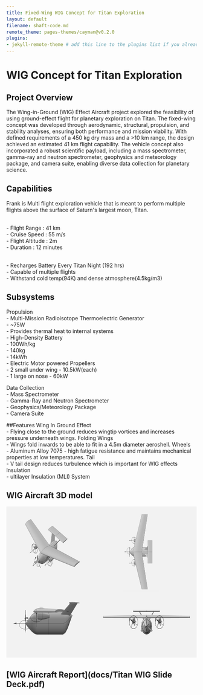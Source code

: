 ```yaml
---
title: Fixed-Wing WIG Concept for Titan Exploration
layout: default
filename: shaft-code.md
remote_theme: pages-themes/cayman@v0.2.0
plugins:
- jekyll-remote-theme # add this line to the plugins list if you already have one
--- 
```

# WIG Concept for Titan Exploration

## Project Overview
The Wing-in-Ground (WIG) Effect Aircraft project explored the feasibility of using ground-effect flight for planetary exploration on Titan.
The fixed-wing concept was developed through aerodynamic, structural, propulsion, and stability analyses, ensuring both performance and mission
viability. With defined requirements of a 450 kg dry mass and a >10 km range, the design achieved an estimated 41 km flight capability. The vehicle
concept also incorporated a robust scientific payload, including a mass spectrometer, gamma-ray and neutron spectrometer, geophysics and meteorology 
package, and camera suite, enabling diverse data collection for planetary science.

## Capabilities
Frank is Multi flight exploration vehicle that is meant to perform multiple flights above the surface of Saturn's largest moon, Titan.

<br/>- Flight Range : 41 km
<br/>- Cruise Speed : 55 m/s
<br/>- Flight Altitude : 2m
<br/>- Duration : 12 minutes

<br/>- Recharges Battery Every Titan Night (192 hrs)
<br/>- Capable of multiple flights
<br/>- Withstand cold temp(94K) and dense atmosphere(4.5kg/m3)

## Subsystems
Propulsion
<br/>- Multi-Mission Radioisotope Thermoelectric Generator
<br/>- ~75W
<br/>- Provides thermal heat to internal systems
<br/>- High-Density Battery
<br/>- 100Wh/kg
<br/>- 140kg
<br/>- 14kWh
<br/>- Electric Motor powered Propellers
<br/>- 2 small under wing - 10.5kW(each)
<br/>- 1 large on nose - 60kW

Data Collection
<br/>- Mass Spectrometer
<br/>- Gamma-Ray and Neutron Spectrometer
<br/>- Geophysics/Meteorology Package
<br/>- Camera Suite



##Features
Wing In Ground Effect
<br/>- Flying close to the ground reduces wingtip vortices and increases pressure underneath wings. 
Folding Wings
<br/>- Wings fold inwards to be able to fit in a 4.5m diameter aeroshell.
Wheels
<br/>- Aluminum Alloy 7075 - high fatigue resistance and maintains mechanical properties at low temperatures.
Tail
<br/>- V tail design reduces turbulence which is important for WIG effects
Insulation
<br/>- ultilayer Insulation (MLI) System

## WIG Aircraft 3D model<br/>
<img width="600" height="400" alt="Image" src="docs/WIG CAD.png" /><br/>

## [WIG Aircraft Report](docs/Titan WIG Slide Deck.pdf)
